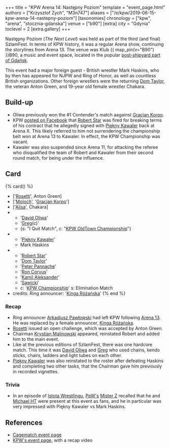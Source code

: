 +++
title = "KPW Arena 14: Następny Poziom"
template = "event_page.html"
authors = ["Krzysztof Zych", "M3n747"]
aliases = ["/e/kpw/2019-06-15-kpw-arena-14-nastepny-poziom"]
[taxonomies]
chronology = ["kpw", "arena", "stocznia-gdanska"]
venue = ["b90"]
[extra]
city = "Gdynia"
toclevel = 2
[extra.gallery]
+++

Następny Poziom (_The Next Level_) was held as part of the third (and final) SzlamFest. In terms of KPW history, it was a regular Arena show, continuing the storylines from Arena 13. The venue was Klub {{ map_pin(v="B90") }}B90, a music and event space, located in the popular [post-shipyard part of Gdańsk](@/v/stocznia-gdanska.md).

This event had a major foreign guest - British wrestler Mark Haskins, who by then has appeared for NJPW and Ring of Honor, as well as countless British organizations. Other foreign wrestlers were the returning [Dom Taylor](@/w/dom-taylor.md), the veteran Anton Green, and 19-year old female wrestler Chakara.

## Build-up

* Oliwa previously won the #1 Contender's match aagainst [Gracjan Korpo](@/w/gracjan-korpo.md).
* KPW [posted on Facebook][star-zwolniony] that [Robert Star](@/w/robert-star.md) was fired for breaking terms of his contract that he allegedly signed with [Piękny Kawaler](@/w/piekny-kawaler.md) back at Arena X. This likely referred to him not surrendering the championship belt won at Arena 13 to Kawaler. In effect, the KPW Championship was vacant.
* Kawaler was also suspended since Arena 11, for attacking the referee who disqualified the team of Robert and Kawaler from their second round match, for being under the influence.

## Card

{% card() %}
- ['[Rosetti](@/w/rosetti.md)', Anton Green]
- ['[Moloch](@/w/moloch.md)', '[Gracjan Korpo](@/w/gracjan-korpo.md)']
- ['[Alisa](@/w/alisa.md)', Chakara]
- - '[David Oliwa](@/w/david-oliwa.md)'
  - '[Greg](@/w/greg.md)(c)'
  - {s: "I Quit Match", c: "[KPW OldTown Championship](@/c/kpw-old-town-championship.md)"}
- - '[Piękny Kawaler](@/w/piekny-kawaler.md)'
  - Mark Haskins
- - '[Robert Star](@/w/robert-star.md)'
  - '[Dom Taylor](@/w/dom-taylor.md)'
  - '[Peter Pannache](@/w/peter-pannache.md)'
  - '[Ron Corvus](@/w/ron-corvus.md)'
  - '[Kamil Aleksander](@/w/kamil-aleksander.md)'
  - '[Sawicki](@/w/sawicki.md)'
  - c: '[KPW Championship](@/c/kpw-championship.md)'
    s: Elimination Match
- credits:
    Ring announcer: '[Kinga Różańska](@/w/kinga-miotke.md)'
{% end %}

### Recap

* Ring announcer [Arkadiusz Pawłowski](@/w/pan-pawlowski.md) had left KPW following [Arena 13](@/e/kpw/2019-04-05-kpw-arena-13.md). He was replaced by a female announcer, [Kinga Różańska](@/w/kinga-miotke.md).
* [Rosetti](@/w/rosetti.md) issued an open challenge, which was accepted by Anton Green.
* Chairman [Krystian Malinowski](@/w/krystian-malinowski.md) appeared, reinstated Robert and added him to the main event.
* Like at the previous editions of SzlamFest, there was one hardcore match. This time it was [David Oliwa](@/w/david-oliwa.md) and [Greg](@/w/greg.md) who used chains, kendo sticks, chairs, ladders and light tubes on each other.
* [Piękny Kawaler](@/w/piekny-kawaler.md) was also reinstated to the roster after defeating Haskins and completing two other tasks, that the Chairman gave him previously in recorded vignettes.

### Trivia

* In an episode of [Istota Wrestlingu][istota-202501], [PpW's](@/o/ppw.md) [Mister Z](@/w/mister-z.md) recalled that he and [Michael HT](@/w/michael-ht.md) were present at this event as fans, and he in particular was very impressed with Piękny Kawaler vs Mark Haskins.

## References

* [Cagematch event page](https://www.cagematch.net/?id=1&nr=232400)
* [KPW's event page](https://kpwrestling.pl/events/kpw-arena-14/), with a recap video

[istota-202501]: https://www.youtube.com/watch?v=_YTLpybrUL8
[star-zwolniony]: https://www.facebook.com/kpwrestling/posts/pfbid02fGtUG8wuaMW25FV76VqSQHECjCVqt1E4McUNJmBhFu9x3mKLNE4HWao94yK7UEXal
